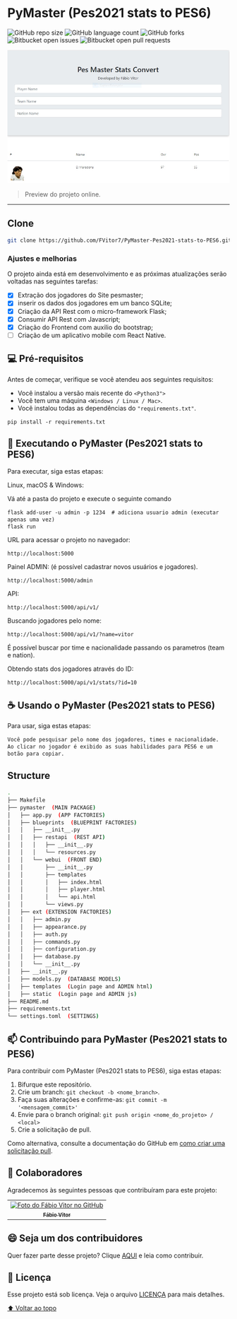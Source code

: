 # PyMaster (Pes2021 stats to PES6)
<!---Esses são exemplos. Veja https://shields.io para outras pessoas ou para personalizar este conjunto de escudos. Você pode querer incluir dependências, status do projeto e informações de licença aqui--->

![GitHub repo size](https://img.shields.io/github/repo-size/fvitor7/pesmaster?style=for-the-badge)
![GitHub language count](https://img.shields.io/github/languages/count/FVitor7/PesMaster?style=for-the-badge)
![GitHub forks](https://img.shields.io/github/forks/FVitor7/PesMaster?style=for-the-badge)
![Bitbucket open issues](https://img.shields.io/bitbucket/issues/FVitor7/PesMaster?style=for-the-badge)
![Bitbucket open pull requests](https://img.shields.io/bitbucket/pr-raw/FVitor7/PesMaster?style=for-the-badge)

<img src="pymaster.jpg" alt="PyMaster">

> Preview do projeto online.

---

## Clone
```bash
git clone https://github.com/FVitor7/PyMaster-Pes2021-stats-to-PES6.git
```

### Ajustes e melhorias

O projeto ainda está em desenvolvimento e as próximas atualizações serão voltadas nas seguintes tarefas:

- [x] Extração dos jogadores do Site pesmaster;
- [x] inserir os dados dos jogadores em um banco SQLite;
- [x] Criação da API Rest com o micro-framework Flask;
- [x] Consumir API Rest com Javascript;
- [x] Criação do Frontend com auxilio do bootstrap;
- [ ] Criação de um aplicativo mobile com React Native.

## 💻 Pré-requisitos

Antes de começar, verifique se você atendeu aos seguintes requisitos:
<!---Estes são apenas requisitos de exemplo. Adicionar, duplicar ou remover conforme necessário--->
* Você instalou a versão mais recente do `<Python3">`
* Você tem uma máquina `<Windows / Linux / Mac>`.
* Você instalou todas as dependências do `"requirements.txt"`.

```
pip install -r requirements.txt
```

## 🚀 Executando o PyMaster (Pes2021 stats to PES6)

Para executar, siga estas etapas:

Linux, macOS & Windows:

Vá até a pasta do projeto e execute o seguinte comando
```
flask add-user -u admin -p 1234  # adiciona usuario admin (executar apenas uma vez)
flask run
```
URL para acessar o projeto no navegador:

```
http://localhost:5000
````

Painel ADMIN: (é possível cadastrar novos usuários e jogadores).

```
http://localhost:5000/admin
````

API:

```
http://localhost:5000/api/v1/
```
Buscando jogadores pelo nome:
```
http://localhost:5000/api/v1/?name=vitor
```
É possível buscar por time e nacionalidade passando os parametros (team e nation).

Obtendo stats dos jogadores através do ID:

```
http://localhost:5000/api/v1/stats/?id=10
```


## ☕ Usando o PyMaster (Pes2021 stats to PES6)

Para usar, siga estas etapas:

```
Você pode pesquisar pelo nome dos jogadores, times e nacionalidade. 
Ao clicar no jogador é exibido as suas habilidades para PES6 e um botão para copiar.

```

## Structure

```bash
.
├── Makefile
├── pymaster  (MAIN PACKAGE)
│   ├── app.py  (APP FACTORIES)
│   ├── blueprints  (BLUEPRINT FACTORIES)
│   │   ├── __init__.py
│   │   ├── restapi  (REST API)
│   │   │   ├── __init__.py
│   │   │   └── resources.py
│   │   └── webui  (FRONT END)
│   │       ├── __init__.py
│   │       ├── templates
│   │       │   ├── index.html
│   │       │   ├── player.html
│   │       │   └── api.html
│   │       └── views.py
│   ├── ext (EXTENSION FACTORIES)
│   │   ├── admin.py
│   │   ├── appearance.py
│   │   ├── auth.py
│   │   ├── commands.py
│   │   ├── configuration.py
│   │   ├── database.py
│   │   └── __init__.py
│   ├── __init__.py
│   ├── models.py  (DATABASE MODELS)
│   ├── templates  (Login page and ADMIN html)
│   ├── static  (Login page and ADMIN js)
├── README.md
├── requirements.txt
└── settings.toml  (SETTINGS)

```


## 📫 Contribuindo para PyMaster (Pes2021 stats to PES6)
<!---Se o seu README for longo ou se você tiver algum processo ou etapas específicas que deseja que os contribuidores sigam, considere a criação de um arquivo CONTRIBUTING.md separado--->
Para contribuir com PyMaster (Pes2021 stats to PES6), siga estas etapas:

1. Bifurque este repositório.
2. Crie um branch: `git checkout -b <nome_branch>`.
3. Faça suas alterações e confirme-as: `git commit -m '<mensagem_commit>'`
4. Envie para o branch original: `git push origin <nome_do_projeto> / <local>`
5. Crie a solicitação de pull.

Como alternativa, consulte a documentação do GitHub em [como criar uma solicitação pull](https://help.github.com/en/github/collaborating-with-issues-and-pull-requests/creating-a-pull-request).

## 🤝 Colaboradores

Agradecemos às seguintes pessoas que contribuíram para este projeto:

<table>
  <tr>
    <td align="center">
      <a href="https://github.com/FVitor7">
        <img src="https://avatars2.githubusercontent.com/u/48036134?s=460&u=83e0e7eb1fe80c60164e6c9561a6174874c3b3da&v=4" width="100px;" alt="Foto do Fábio Vitor no GitHub"/><br>
        <sub>
          <b>Fábio Vitor</b>
        </sub>
      </a>
    </td>
    
  </tr>
</table>


## 😄 Seja um dos contribuidores<br>

Quer fazer parte desse projeto? Clique [AQUI](CONTRIBUTING.md) e leia como contribuir.

## 📝 Licença

Esse projeto está sob licença. Veja o arquivo [LICENÇA](LICENSE.md) para mais detalhes.

[⬆ Voltar ao topo](#pymaster-pes2021-stats-to-pes6)<br>
